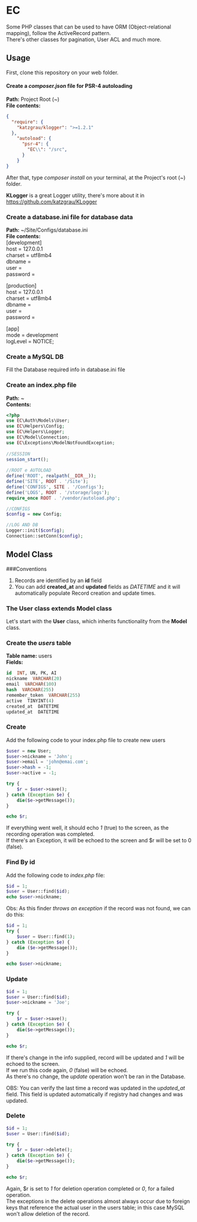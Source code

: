 # EC
Some PHP classes that can be used to have ORM (Object-relational mapping), follow the ActiveRecord pattern.  
There's other classes for pagination, User ACL and much more.

## Usage
First, clone this repository on your web folder.

#### Create a *composer.json* file for PSR-4 autoloading
**Path:** Project Root (~)  
**File contents:**
```json
{
  "require": {  
    "katzgrau/klogger": ">=1.2.1"  
  },
    "autoload": {  
      "psr-4": {  
        "EC\\": "/src",  
      }  
    }  
}  
```

After that, type *composer install* on your terminal, at the Project's root (~) folder.  

**KLogger** is a great Logger utility, there's more about it in https://github.com/katzgrau/KLogger  

### Create a database.ini file for database data  
**Path:** ~/Site/Configs/database.ini  
**File contents:**  
[development]  
host = 127.0.0.1  
charset = utf8mb4  
dbname =  
user =  
password =  
  
[production]  
host = 127.0.0.1  
charset = utf8mb4  
dbname =  
user =  
password =  
  
[app]  
mode = development  
logLevel = NOTICE;  

### Create a MySQL DB  
Fill the Database required info in database.ini file  

### Create an index.php file  
**Path:** ~  
**Contents:**
```PHP
<?php
use EC\Auth\Models\User;  
use EC\Helpers\Config;  
use EC\Helpers\Logger;  
use EC\Model\Connection;  
use EC\Exceptions\ModelNotFoundException;  
  
//SESSION  
session_start();  
  
//ROOT e AUTOLOAD  
define('ROOT', realpath(__DIR__));  
define('SITE', ROOT . '/Site');  
define('CONFIGS', SITE . '/Configs');  
define('LOGS', ROOT . '/storage/logs');  
require_once ROOT . '/vendor/autoload.php';  

//CONFIGS  
$config = new Config;  

//LOG AND DB  
Logger::init($config);  
Connection::setConn($config);
```

## Model Class  

###Conventions
1. Records are identified by an **id** field
2. You can add **created_at** and **updated** fields as *DATETIME* and it will automatically populate Record creation and update times.

### The User class extends Model class    
Let's start with the **User** class, which inherits functionality from the **Model** class.  

### Create the *users* table  
**Table name:** users  
**Fields:**
```SQL
id  INT, UN, PK, AI  
nickname  VARCHAR(20)  
email  VARCHAR(100)  
hash  VARCHAR(255)  
remember_token  VARCHAR(255)  
active  TINYINT(4)  
created_at  DATETIME  
updated_at  DATETIME  
```


### Create  
Add the following code to your index.php file to create new users  
```PHP
$user = new User;  
$user->nickname = 'John';  
$user->email = 'john@emai.com';  
$user->hash = -1;  
$user->active = -1;  

try {  
    $r = $user->save();  
} catch (Exception $e) {  
    die($e->getMessage());  
}  

echo $r;  
```
If everything went well, it should echo *1* (true) to the screen, as the recording operation was completed.  
If there's an Exception, it will be echoed to the screen and $r will be set to 0 (false).

### Find By id  
Add the following code to *index.php* file:
```PHP
$id = 1;  
$user = User::find($id);  
echo $user->nickname;  
```
Obs: As this finder *throws an exception* if the record was not found, we can do this:  
```PHP
$id = 1;  
try {  
    $user = User::find(1);  
} catch (Exception $e) {  
    die ($e->getMessage());  
}  

echo $user->nickname;  
```
### Update  
```PHP
$id = 1;  
$user = User::find($id);  
$user->nickname = 'Joe';  

try {  
    $r = $user->save();  
} catch (Exception $e) {  
    die($e->getMessage());  
}  

echo $r;  
```
If there's change in the info supplied, record will be updated and *1* will be echoed to the screen.  
If we run this code again, *0* (false) will be echoed.  
As there's no change, the *update* operation won't be ran in the Database.  

OBS: You can verify the last time a record was updated in the *updated_at* field. This field is updated automatically if registry had changes and was updated.  

### Delete  
```PHP
$id = 1;  
$user = User::find($id);  

try {  
    $r = $user->delete();  
} catch (Exception $e) {  
    die($e->getMessage());  
}  

echo $r;  
```
Again, $r is set to *1* for deletion operation completed or *0*, for a failed operation.  
The exceptions in the delete operations almost always occur due to foreign keys that reference the actual user in the users table; in this case MySQL won't allow deletion of the record.  